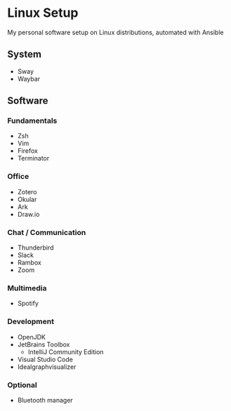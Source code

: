 # Linux Setup
My personal software setup on Linux distributions, automated with Ansible

## System
* Sway
* Waybar

## Software

### Fundamentals
* Zsh
* Vim
* Firefox
* Terminator

### Office
* Zotero
* Okular
* Ark
* Draw.io

### Chat / Communication
* Thunderbird
* Slack
* Rambox
* Zoom

### Multimedia
* Spotify


### Development
* OpenJDK
* JetBrains Toolbox
  * IntelliJ Community Edition
* Visual Studio Code
* Idealgraphvisualizer

### Optional
* Bluetooth manager

